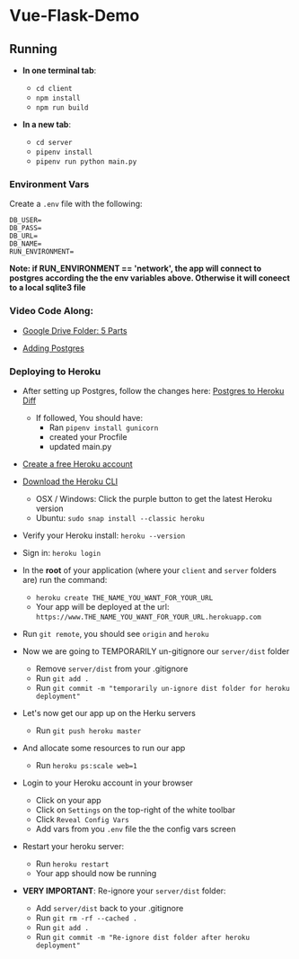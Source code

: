 # Vue-Flask-Demo

## Running

- **In one terminal tab**:
    - `cd client`
    - `npm install`
    - `npm run build`

- **In a new tab**:
    - `cd server`
    - `pipenv install`
    - `pipenv run python main.py`


### Environment Vars

Create a `.env` file with the following:

```
DB_USER=
DB_PASS=
DB_URL=
DB_NAME=
RUN_ENVIRONMENT=
```

**Note: if RUN_ENVIRONMENT == 'network', the app will connect to postgres according the the env variables above. Otherwise it will coneect to a local sqlite3 file**

### Video Code Along:

- [Google Drive Folder: 5 Parts](https://drive.google.com/drive/u/1/folders/181eR9eEgzrKf6oynVs5WZWTFiKZvsF8M)

- [Adding Postgres](https://drive.google.com/open?id=1qw0EJb-brsLA_Cbqf6AOWTdtUURnG1ZR)

### Deploying to Heroku

- After setting up Postgres, follow the changes here: [Postgres to Heroku Diff](https://github.com/devetrycodeforward/vue-flask-demo/pull/1/files)
    - If followed, You should have:
        - Ran `pipenv install gunicorn`
        - created your Procfile
        - updated main.py

- [Create a free Heroku account](https://signup.heroku.com/)
- [Download the Heroku CLI](https://devcenter.heroku.com/articles/heroku-cli)
    - OSX / Windows: Click the purple button to get the latest Heroku version
    - Ubuntu: `sudo snap install --classic heroku`
- Verify your Heroku install: `heroku --version`
- Sign in: `heroku login`

- In the __root__ of your application (where your `client` and `server` folders are) run the command:
    - `heroku create THE_NAME_YOU_WANT_FOR_YOUR_URL`
    - Your app will be deployed at the url: `https://www.THE_NAME_YOU_WANT_FOR_YOUR_URL.herokuapp.com`

- Run `git remote`, you should see `origin` and `heroku`
- Now we are going to TEMPORARILY un-gitignore our `server/dist` folder
    - Remove `server/dist` from your .gitignore
    - Run `git add .`
    - Run `git commit -m "temporarily un-ignore dist folder for heroku deployment"`

- Let's now get our app up on the Herku servers
    - Run `git push heroku master`
- And allocate some resources to run our app
    - Run `heroku ps:scale web=1`

- Login to your Heroku account in your browser
    - Click on your app
    - Click on `Settings` on the top-right of the white toolbar
    - Click `Reveal Config Vars`
    - Add vars from you `.env` file the the config vars screen

- Restart your heroku server:
    - Run `heroku restart`
    - Your app should now be running

- __VERY IMPORTANT__: Re-ignore your `server/dist` folder:
    - Add `server/dist` back to your .gitignore 
    - Run `git rm -rf --cached .`
    - Run `git add .`
    - Run `git commit -m "Re-ignore dist folder after heroku deployment"`

